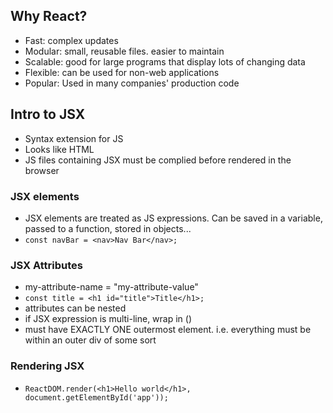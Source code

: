 ## Why React?
* Fast: complex updates
* Modular: small, reusable files. easier to maintain
* Scalable: good for large programs that display lots of changing data
* Flexible: can be used for non-web applications
* Popular: Used in many companies' production code

## Intro to JSX
* Syntax extension for JS
* Looks like HTML
* JS files containing JSX must be complied before rendered in the browser

### JSX elements
* JSX elements are treated as JS expressions. Can be saved in a variable, passed to a function, stored in objects...
* `const navBar = <nav>Nav Bar</nav>;`

### JSX Attributes
* my-attribute-name = "my-attribute-value"
* `const title = <h1 id="title">Title</h1>;`
* attributes can be nested
* if JSX expression is multi-line, wrap in ()
* must have EXACTLY ONE outermost element. i.e. everything must be within an outer div of some sort

### Rendering JSX
* `ReactDOM.render(<h1>Hello world</h1>, document.getElementById('app'));`